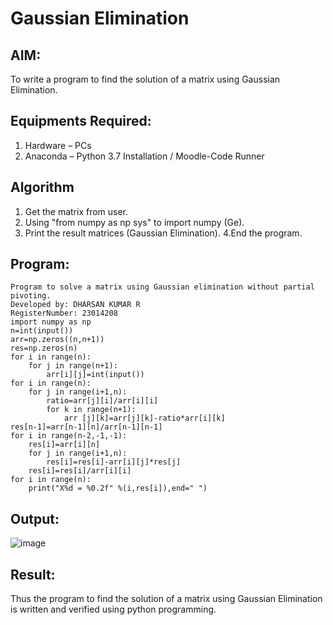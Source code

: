 # Gaussian Elimination

## AIM:
To write a program to find the solution of a matrix using Gaussian Elimination.

## Equipments Required:
1. Hardware – PCs
2. Anaconda – Python 3.7 Installation / Moodle-Code Runner

## Algorithm
1. Get the matrix from user.
2. Using "from numpy as np sys" to import numpy (Ge).
3. Print the result matrices (Gaussian Elimination).
4.End the program.  

## Program:
```
Program to solve a matrix using Gaussian elimination without partial pivoting.
Developed by: DHARSAN KUMAR R
RegisterNumber: 23014208
import numpy as np
n=int(input())
arr=np.zeros((n,n+1))
res=np.zeros(n)
for i in range(n):
    for j in range(n+1):
        arr[i][j]=int(input())
for i in range(n):
    for j in range(i+1,n):
        ratio=arr[j][i]/arr[i][i]
        for k in range(n+1):
            arr [j][k]=arr[j][k]-ratio*arr[i][k]
res[n-1]=arr[n-1][n]/arr[n-1][n-1]
for i in range(n-2,-1,-1):
    res[i]=arr[i][n]
    for j in range(i+1,n):
        res[i]=res[i]-arr[i][j]*res[j]
    res[i]=res[i]/arr[i][i]
for i in range(n):
    print("X%d = %0.2f" %(i,res[i]),end=" ")
```

## Output:
![image](https://github.com/DHARSAN23014208/Gaussian/assets/149365413/2c74c608-6f60-4fd0-86d9-efd5b8d9155e)
## Result:
Thus the program to find the solution of a matrix using Gaussian Elimination is written and verified using python programming.


